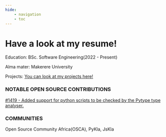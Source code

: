 ```yaml
---
hide:
    - navigation
    - toc
---
```


# Have a look at my resume!

Education: BSc. Software Engineering(2022 - Present)

Alma mater: Makerere University

Projects: [You can look at my projects here!](/projects)

### NOTABLE OPEN SOURCE CONTRIBUTIONS
<a href="https://github.com/google/pytype/pull/1419">#1419 - Added support for python scripts to be checked by the Pytype type analyser.</a>

### COMMUNITIES
Open Source Community Africa(OSCA), PyKla, JsKla

